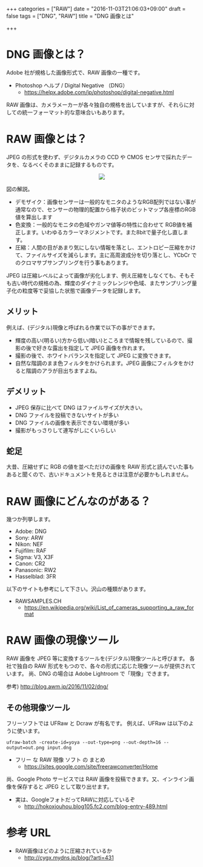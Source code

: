 +++
categories = ["RAW"]
date = "2016-11-03T21:06:03+09:00"
draft = false
tags = ["DNG", "RAW"]
title = "DNG 画像とは"

+++

# DNG 画像とは？

Adobe 社が規格した画像形式で、RAW 画像の一種です。

- Photoshop ヘルプ / Digital Negative （DNG）
  -  https://helpx.adobe.com/jp/photoshop/digital-negative.html

RAW 画像は、カメラメーカーが各々独自の規格を出していますが、それらに対しての統一フォーマット的な意味合いもあります。

# RAW 画像とは？

JPEG の形式を使わず、デジタルカメラの CCD や CMOS センサで採れたデータを、なるべくそのままに記録するものです。

<center> <img src="../figure01.png" > </center>

図の解説。

- デモザイク：画像センサーは一般的なモニタのようなRGB配列ではない事が通常なので、センサーの物理的配置から格子状のビットマップ各座標のRGB値を算出します
- 色変換：一般的なモニタの色域やガンマ値等の特性に合わせて RGB値を補正します。いわゆるカラーマネジメントです。また8bitで量子化し直します。
- 圧縮：人間の目があまり気にしない情報を落とし、エントロピー圧縮をかけて、ファイルサイズを減らします。主に高周波成分を切り落とし、YCbCr でのクロマサブサンプリングを行う事もあります。

JPEG は圧縮レベルによって画像が劣化します、例え圧縮をしなくても、そもそも古い時代の規格の為、輝度のダイナミックレンジや色域、またサンプリング量子化の粒度等で妥協した状態で画像データを記録します。


## メリット

例えば、(デジタル)現像と呼ばれる作業で以下の事ができます。

- 輝度の高い(明るい)方から低い(暗い)ところまで情報を残しているので、撮影の後で好きな露出を指定して JPEG 画像を作れます。
- 撮影の後で、ホワイトバランスを指定して JPEG に変換できます。
- 自然な階調のまま色フィルタをかけられます。JPEG 画像にフィルタをかけると階調のアラが目出ちますよね。

## デメリット

- JPEG 保存に比べて DNG はファイルサイズが大きい。
- DNG ファイルを投稿できないサイトが多い
- DNG ファイルの画像を表示できない環境が多い
- 撮影がもっさりして連写がしにくいらしい

## 蛇足

大昔、圧縮せずに RGB の値を並べただけの画像を RAW 形式と読んでいた事もあると聞くので、古いドキュメントを見るときは注意が必要かもしれません。

# RAW 画像にどんなのがある？

幾つか列挙します。

- Adobe: DNG
- Sony: ARW
- Nikon: NEF
- Fujifilm: RAF
- Sigma: V3, X3F
- Canon: CR2
- Panasonic: RW2
- Hasselblad: 3FR

以下のサイトも参考にして下さい。沢山の種類があります。

- RAWSAMPLES.CH
  -  https://en.wikipedia.org/wiki/List_of_cameras_supporting_a_raw_format

# RAW 画像の現像ツール

RAW 画像を JPEG 等に変換するツールを(デジタル)現像ツールと呼びます。
各社で独自の RAW 形式をもつので、各々の形式に応じた現像ツールが提供されています。
尚、DNG の場合は Adobe Lightroom で「現像」できます。

参考) http://blog.awm.jp/2016/11/02/dng/

## その他現像ツール

フリーソフトでは UFRaw と Dcraw が有名です。
例えば、UFRaw は以下のように使います。
```
ufraw-batch -create-id=yoya --out-type=png --out-depth=16 --output=out.png input.dng
```

- フリー な RAW 現像 ソフト の まとめ
  -  https://sites.google.com/site/freerawconverter/Home

尚、Google Photo サービスでは RAW 画像を投稿できます。又、インライン画像を保存すると JPEG として取り出せます。

- 実は、GoogleフォトだってRAWに対応しているぞ
  - http://hokoxjouhou.blog105.fc2.com/blog-entry-489.html

# 参考 URL

- RAW画像はどのように圧縮されているか
  - http://cygx.mydns.jp/blog/?arti=431
